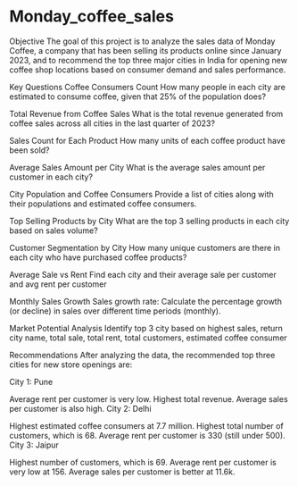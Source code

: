 # Monday_coffee_sales
Objective
The goal of this project is to analyze the sales data of Monday Coffee, a company that has been selling its products online since January 2023, and to recommend the top three major cities in India for opening new coffee shop locations based on consumer demand and sales performance.

Key Questions
Coffee Consumers Count
How many people in each city are estimated to consume coffee, given that 25% of the population does?

Total Revenue from Coffee Sales
What is the total revenue generated from coffee sales across all cities in the last quarter of 2023?

Sales Count for Each Product
How many units of each coffee product have been sold?

Average Sales Amount per City
What is the average sales amount per customer in each city?

City Population and Coffee Consumers
Provide a list of cities along with their populations and estimated coffee consumers.

Top Selling Products by City
What are the top 3 selling products in each city based on sales volume?

Customer Segmentation by City
How many unique customers are there in each city who have purchased coffee products?

Average Sale vs Rent
Find each city and their average sale per customer and avg rent per customer

Monthly Sales Growth
Sales growth rate: Calculate the percentage growth (or decline) in sales over different time periods (monthly).

Market Potential Analysis
Identify top 3 city based on highest sales, return city name, total sale, total rent, total customers, estimated coffee consumer

Recommendations
After analyzing the data, the recommended top three cities for new store openings are:

City 1: Pune

Average rent per customer is very low.
Highest total revenue.
Average sales per customer is also high.
City 2: Delhi

Highest estimated coffee consumers at 7.7 million.
Highest total number of customers, which is 68.
Average rent per customer is 330 (still under 500).
City 3: Jaipur

Highest number of customers, which is 69.
Average rent per customer is very low at 156.
Average sales per customer is better at 11.6k.
